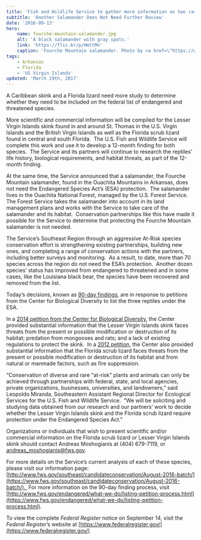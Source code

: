 ```yaml
---
title: 'Fish and Wildlife Service to gather more information on two rare reptiles in the Southeast'
subtitle: 'Another Salamander Does Not Need Further Review'
date: '2016-09-13'
hero:
    name: fourche-mountain-salamander.jpg
    alt: 'A black salamander with gray spots.'
    link: 'https://flic.kr/p/HmttMn'
    caption: 'Fourche Mountain salamander. Photo by <a href=\"https://www.flickr.com/photos/johnclare/\" target=\"_blank\">John Clare</a>, <a href=\"https://creativecommons.org/licenses/by-nc-nd/2.0/\" target=\"_blank\">CC BY-NC-ND 2.0</a>.'
tags:
    - Arkansas
    - Florida
    - 'US Virgin Islands'
updated: 'March 19th, 2017'
---
```


A Caribbean skink and a Florida lizard need more study to determine whether they need to be included on the federal list of endangered and threatened species. 

More scientific and commercial information will be compiled for the Lesser Virgin Islands skink found in and around St. Thomas in the U.S. Virgin Islands and the British Virgin Islands as well as the Florida scrub lizard found in central and south Florida.  The U.S. Fish and Wildlife Service will complete this work and use it to develop a 12-month finding for both species.  The Service and its partners will continue to research the reptiles’ life history, biological requirements, and habitat threats, as part of the 12-month finding.

At the same time, the Service announced that a salamander, the Fourche Mountain salamander, found in the Ouachita Mountains in Arkansas, does not need the Endangered Species Act’s (ESA) protection.  The salamander lives in the Ouachita National Forest, managed by the U.S. Forest Service.  The Forest Service takes the salamander into account in its land management plans and works with the Service to take care of the salamander and its habitat.  Conservation partnerships like this have made it possible for the Service to determine that protecting the Fourche Mountain salamander is not needed.

The Service’s Southeast Region through an aggressive At-Risk species conservation effort is strengthening existing partnerships, building new ones, and completing a range of conservation actions with the partners, including better surveys and monitoring.  As a result, to date, more than 70 species across the region do not need the ESA’s protection.  Another dozen species’ status has improved from endangered to threatened and in some cases, like the Louisiana black bear, the species have been recovered and removed from the list.

Today’s decisions, known as [90-day findings](/endangered-species-act/90-day-finding/), are in response to petitions from the Center for Biological Diversity to list the three reptiles under the ESA.

In a [2014 petition from the Center for Biological Diversity](https://www.fws.gov/southeast/candidateconservation/pdf/CaribbeanSkinksPetition.pdf), the Center provided substantial information that the Lesser Virgin Islands skink faces threats from the present or possible modification or destruction of its habitat; predation from mongooses and rats; and a lack of existing regulations to protect the skink.  In a [2012 petition](http://ecos.fws.gov/docs/petitions/92210/662.pdf), the Center also provided substantial information that the Florida scrub lizard faces threats from the present or possible modification or destruction of its habitat and from natural or manmade factors, such as fire suppression.

“Conservation of diverse and rare “at-risk” plants and animals can only be achieved through partnerships with federal, state, and local agencies, private organizations, businesses, universities, and landowners,” said Leopoldo Miranda, Southeastern Assistant Regional Director for Ecological Services for the U.S. Fish and Wildlife Service.  “We will be soliciting and studying data obtained from our research and our partners’ work to decide whether the Lesser Virgin Islands skink and the Florida scrub lizard require protection under the Endangered Species Act.”       

Organizations or individuals that wish to present scientific and/or commercial information on the Florida scrub lizard or Lesser Virgin Islands skink should contact Andreas Moshogianis at (404) 679-7119, or [andreas_moshogianis@fws.gov](mailto:andreas_moshogianis@fws.gov).

For more details on the Service’s current analysis of each of these species, please visit our information page: [http://www.fws.gov/southeast/candidateconservation/August-2016-batch/](https://www.fws.gov/southeast/candidateconservation/August-2016-batch/).  For more information on the 90-day finding process, visit [http://www.fws.gov/endangered/what-we-do/listing-petition-process.html](https://www.fws.gov/endangered/what-we-do/listing-petition-process.html).

To view the complete _Federal Register_ notice on September 14, visit the _Federal Register_’s website at [https://www.federalregister.gov/](https://www.federalregister.gov/)
